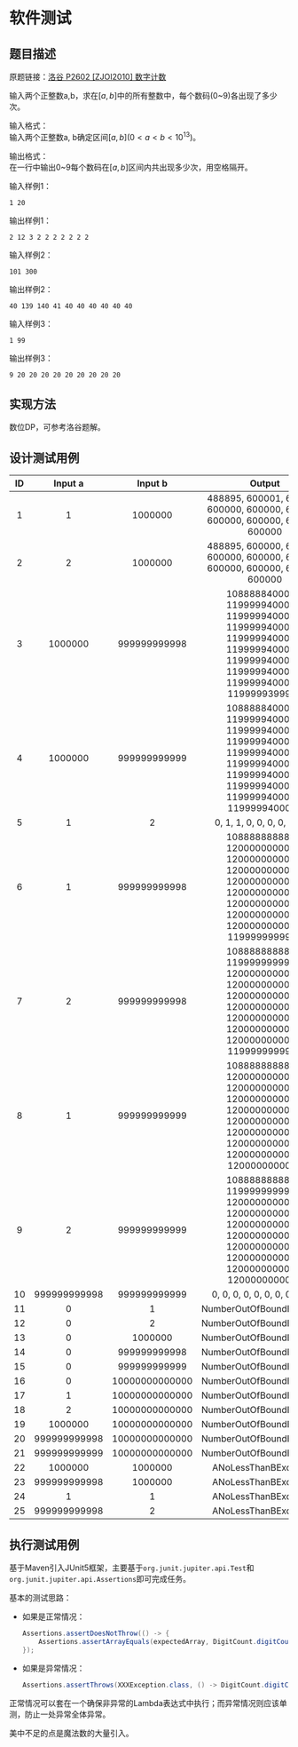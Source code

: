 # 软件测试

## 题目描述

原题链接：[洛谷 P2602 \[ZJOI2010\] 数字计数](https://www.luogu.com.cn/problem/P2602)

输入两个正整数a,b，求在$[a,b]$中的所有整数中，每个数码(0\~9)各出现了多少次。

输入格式：<br>
输入两个正整数a, b确定区间$[a,b]$($0<a<b<10^{13}$)。

输出格式：<br>
在一行中输出0\~9每个数码在$[a,b]$区间内共出现多少次，用空格隔开。

输入样例1：
```text
1 20
```

输出样例1：
```text
2 12 3 2 2 2 2 2 2 2
```

输入样例2：
```text
101 300
```

输出样例2：
```text
40 139 140 41 40 40 40 40 40 40
```

输入样例3：
```text
1 99
```

输出样例3：
```text
9 20 20 20 20 20 20 20 20 20
```

## 实现方法

数位DP，可参考洛谷题解。

## 设计测试用例

| ID | Input a | Input b | Output |
|:----:|:----:|:----:|:----:|
| 1 | 1 | 1000000 | 488895, 600001, 600000, 600000, 600000, 600000, 600000, 600000, 600000, 600000 |
| 2 | 2 | 1000000 | 488895, 600000, 600000, 600000, 600000, 600000, 600000, 600000, 600000, 600000 |
| 3 | 1000000 | 999999999998 | 1088888400000, 1199999400000, 1199999400000, 1199999400000, 1199999400000, 1199999400000, 1199999400000, 1199999400000, 1199999400000, 1199999399988 |
| 4 | 1000000 | 999999999999 | 1088888400000, 1199999400000, 1199999400000, 1199999400000, 1199999400000, 1199999400000, 1199999400000, 1199999400000, 1199999400000, 1199999400000 |
| 5 | 1 | 2 | 0, 1, 1, 0, 0, 0, 0, 0, 0, 0 |
| 6 | 1 | 999999999998 | 1088888888889, 1200000000000, 1200000000000, 1200000000000, 1200000000000, 1200000000000, 1200000000000, 1200000000000, 1200000000000, 1199999999988 |
| 7 | 2 | 999999999998 | 1088888888889, 1199999999999, 1200000000000, 1200000000000, 1200000000000, 1200000000000, 1200000000000, 1200000000000, 1200000000000, 1199999999988 |
| 8 | 1 | 999999999999 | 1088888888889, 1200000000000, 1200000000000, 1200000000000, 1200000000000, 1200000000000, 1200000000000, 1200000000000, 1200000000000, 1200000000000 |
| 9 | 2 | 999999999999 | 1088888888889, 1199999999999, 1200000000000, 1200000000000, 1200000000000, 1200000000000, 1200000000000, 1200000000000, 1200000000000, 1200000000000 |
| 10 | 999999999998 | 999999999999 | 0, 0, 0, 0, 0, 0, 0, 0, 1, 23 |
| 11 | 0 | 1 | NumberOutOfBoundException |
| 12 | 0 | 2 | NumberOutOfBoundException |
| 13 | 0 | 1000000 | NumberOutOfBoundException |
| 14 | 0 | 999999999998 | NumberOutOfBoundException |
| 15 | 0 | 999999999999 | NumberOutOfBoundException |
| 16 | 0 | 10000000000000 | NumberOutOfBoundException |
| 17 | 1 | 10000000000000 | NumberOutOfBoundException |
| 18 | 2 | 10000000000000 | NumberOutOfBoundException |
| 19 | 1000000 | 10000000000000 | NumberOutOfBoundException |
| 20 | 999999999998 | 10000000000000 | NumberOutOfBoundException |
| 21 | 999999999999 | 10000000000000 | NumberOutOfBoundException |
| 22 | 1000000 | 1000000 | ANoLessThanBException |
| 23 | 999999999998 | 1000000 | ANoLessThanBException |
| 24 | 1 | 1 | ANoLessThanBException |
| 25 | 999999999998 | 2 | ANoLessThanBException |

## 执行测试用例

基于Maven引入JUnit5框架，主要基于`org.junit.jupiter.api.Test`和`org.junit.jupiter.api.Assertions`即可完成任务。

基本的测试思路：
- 如果是正常情况：
    ```java
    Assertions.assertDoesNotThrow(() -> {
        Assertions.assertArrayEquals(expectedArray, DigitCount.digitCount(a, b));
    });
    ```
- 如果是异常情况：
    ```java
    Assertions.assertThrows(XXXException.class, () -> DigitCount.digitCount(a, b));
    ```

正常情况可以套在一个确保非异常的Lambda表达式中执行；而异常情况则应该单测，防止一处异常全体异常。

美中不足的点是魔法数的大量引入。
